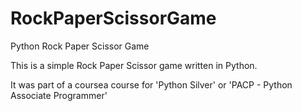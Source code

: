 # RockPaperScissorGame
Python Rock Paper Scissor Game

This is a simple Rock Paper Scissor game written in Python.

It was part of a coursea course for 'Python Silver' or 'PACP - Python Associate Programmer'
